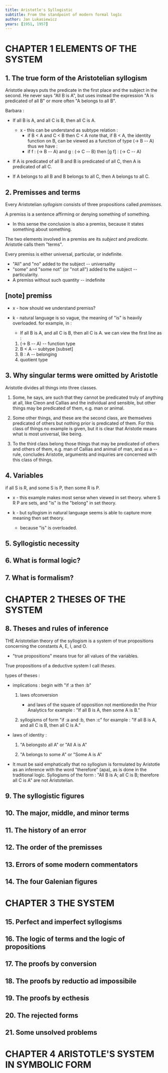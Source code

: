 ```yaml
---
title: Aristotle's Syllogistic
subtitle: From the standpoint of modern formal log1c
author: Jan Lukasiewicz
years: [1951, 1957]
---
```


# CHAPTER 1 ELEMENTS OF THE SYSTEM

## 1. The true form of the Aristotelian syllogism

Aristotle always puts the predicate in the first place
and the subject in the second.
He never says "All B is A",
but uses instead the expression
"A is predicated of all B"
or more often "A belongs to all B".

Barbara :

- If all B is A,
  and all C is B,
  then all C is A.

  - x -
    this can be understand as subtype relation :
    - if B < A
      and C < B
      then C < A
    note that, if B < A,
    the identity function on B,
    can be viewed as a function of type (-> B -- A)
    thus we have :
    - if f : (-> B -- A)
      and g : (-> C -- B)
      then [g f] : (-> C -- A)

- If A is predicated of all B
  and B is predicated of all C,
  then A is predicated of all C.

- If A belongs to all B
  and B belongs to all C,
  then A belongs to all C.

## 2. Premisses and terms

Every Aristotelian *syllogism*
consists of three propositions called *premisses*.

A premiss is a sentence
affirming or denying something of something.

- In this sense the conclusion is also a premiss,
  because it states something about something.

The two elements involved in a premiss
are its *subject* and *predicate*.
Aristotle calls them "terms".

Every premiss is either universal, particular, or indefinite.
- "All" and "no" added to the subject -- universality
- "some" and "some not" (or "not all")
  added to the subject -- particularity.
- A premiss without such quantity -- indefinite

## [note] premiss

- x -
  how should we understand premiss?

- k -
  natural language is so vague,
  the meaning of "is" is heavily overloaded.
  for example, in :
  - If all B is A,
    and all C is B,
    then all C is A.
  we can view the first line as :
  1. (-> B -- A) -- function type
  2. B < A -- subtype [subset]
  3. B : A -- belonging
  4. quotient type

## 3. Why singular terms were omitted by Aristotle

Aristotle divides all things into three classes.

1. Some, he says, are such that
   they cannot be predicated truly of anything at all,
   like Cleon and Callias and the individual and sensible,
   but other things may be predicated of them,
   e.g. man or animal.

2. Some other things,
   and these are the second class,
   are themselves predicated of others
   but nothing prior is predicated of them.
   For this class of things no example is given,
   but it is clear that Aristotle means
   what is most universal, like being.

3. To the third class belong those things that
   may be predicated of others and others of them,
   e.g. man of Callias and animal of man,
   and as a -- rule, concludes Aristotle,
   arguments and inquiries are concerned
   with this class of things.

## 4. Variables

if all S is R,
and some S is P,
then some R is P.

- x -
  this example makes most sense
  when viewed in set theory.
  where S R P are sets,
  and "is" is the "belong" in set theory.

- k -
  but syllogism in natural language seems
  is able to capture more meaning then set theory.
  - because "is" is overloaded.

## 5. Syllogistic necessity

## 6. What is formal logic?

## 7. What is formalism?

# CHAPTER 2 THESES OF THE SYSTEM

## 8. Theses and rules of inference

THE Aristotelian theory of the syllogism
is a system of true propositions
concerning the constants A, E, I, and O.

- "true propositions" means
  true for all values of the variables.

True propositions of a deductive system I call *theses*.

types of theses :

- implications :
  begin with "if :a then :b"

  1. laws ofconversion
     - and laws of the square of opposition
       not mentionedin the Prior Analytics
     for example :
     "If all B is A, then some A is B."

  2. syllogisms
     of form "if :a and :b, then :c"
     for example :
     "If all B is A,
     and all C is B,
     then all C is A."

- laws of identity :

  1. "A belongsto all A" or "All A is A"

  2. "A belongs to some A" or "Some A is A"

- It must be said emphatically that
  no syllogism is formulated by Aristotle
  as an inference with the word "therefore" (apa),
  as is done in the traditional logic.
  Syllogisms of the form :
  "All B is A; all C is B;
  therefore all C is A"
  are not Aristotelian.

## 9. The syllogistic figures

## 10. The major, middle, and minor terms

## 11. The history of an error

## 12. The order of the premisses

## 13. Errors of some modern commentators

## 14. The four Galenian figures

# CHAPTER 3 THE SYSTEM

## 15. Perfect and imperfect syllogisms

## 16. The logic of terms and the logic of propositions

## 17. The proofs by conversion

## 18. The proofs by reductio ad impossibile

## 19. The proofs by ecthesis

## 20. The rejected forms

## 21. Some unsolved problems

# CHAPTER 4 ARISTOTLE'S SYSTEM IN SYMBOLIC FORM
